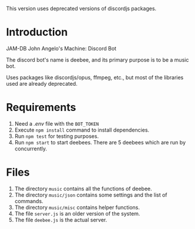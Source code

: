 This version uses deprecated versions of discordjs packages.

# Introduction
JAM-DB
John Angelo's Machine: Discord Bot

The discord bot's name is deebee, and its primary purpose is to be a music bot. 

Uses packages like discordjs/opus, ffmpeg, etc., but most of the libraries used are already deprecated.

# Requirements
1. Need a _.env_ file with the `BOT_TOKEN`
2. Execute `npm install` command to install dependencies.
3. Run `npm test` for testing purposes.
4. Run `npm start` to start deebees. There are 5 deebees which are run by concurrently.

# Files
1. The directory `music` contains all the functions of deebee.
2. The directory `music/json` contains some settings and the list of commands.
3. The directory `music/misc` contains helper functions.
4. The file `server.js` is an older version of the system.
5. The file `deebee.js` is the actual server.
